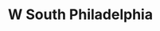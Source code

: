 ---
pid: MX80
title: W South Philadelphia
location_transcription: W. Park
zipcode: '19139'
outside_phl: 
neighborhood: Walnut Hill
age: '8'
age_range: 6-13
instagram: 
image_file_name: MX_80.jpg
proposal_transcription: dog
topic: Animals
topic_summary: '0'
type: Other No Form
keywords_other: 
credit: Blessing Saunders
image_labels: 
twitter: 
facebook: 
permalink: "/monuments/mx80/"
layout: item-page
---